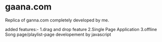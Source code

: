 # gaana.com
Replica of ganna.com completely developed by me.











added features:-
1.drag and drop feature
2.Single Page Application
3.offline Song page/playlist-page developement by javascript 
